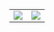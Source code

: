 <table>
  <tr>
    <td width="50%">
      <img src="https://github-readme-stats.vercel.app/api?count_private=true&username=adideas&show_icons=true&include_all_commits=true&theme=dark&locale=ru" /> 
    </td>
    <td width="50%">
      <img src="https://github-readme-stats.vercel.app/api/top-langs/?count_private=true&username=adideas&show_icons=true&theme=dark&custom_title=Стек"/>
    </td>
  </tr>
</table>
